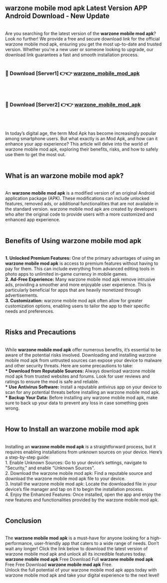 ## warzone mobile mod apk Latest Version APP Android Download - New Update
<br>
Are you searching for the latest version of the <strong>warzone mobile mod apk</strong>? Look no further! We provide a free and secure download link for the official warzone mobile mod apk, ensuring you get the most up-to-date and trusted version. Whether you're a new user or someone looking to upgrade, our download link guarantees a fast and smooth installation process.
<br>
<br>
<h3>🔴 Download [Server1] 👉👉 <a href="https://modyolo.store/warzone+mobile+mod+apk">warzone_mobile_mod_apk</a></h3><br>
<br>
<h3>🔴 Download [Server2] 👉👉 <a href="https://modyolo.store/warzone+mobile+mod+apk">warzone_mobile_mod_apk</a></h3><br>
<br>
<br>
In today’s digital age, the term Mod Apk has become increasingly popular among smartphone users. But what exactly is an Mod Apk, and how can it enhance your app experience? This article will delve into the world of warzone mobile mod apk, exploring their benefits, risks, and how to safely use them to get the most out.
<br>
<br>
<h2>What is an warzone mobile mod apk?</h2>
<br>
An <strong>warzone mobile mod apk</strong> is a modified version of an original Android application package (APK). These modifications can include unlocked features, removed ads, or additional functionalities that are not available in the standard version. warzone mobile mod apk are created by developers who alter the original code to provide users with a more customized and enhanced app experience.
<br>
<br>
<h2>Benefits of Using warzone mobile mod apk</h2>
<br>
<strong> 1. Unlocked Premium Features:</strong> One of the primary advantages of using an <strong>warzone mobile mod apk</strong> is access to premium features without having to pay for them. This can include everything from advanced editing tools in photo apps to unlimited in-game currency in mobile games.
<br>
<strong> 2. Ad-Free Experience:</strong> Many warzone mobile mod apk remove intrusive ads, providing a smoother and more enjoyable user experience. This is particularly beneficial for apps that are heavily monetized through advertisements.
<br>
<strong> 3. Customization:</strong> warzone mobile mod apk often allow for greater customization options, enabling users to tailor the app to their specific needs and preferences.
<br>
<br>
<h2>Risks and Precautions</h2>
<br>
While <strong>warzone mobile mod apk</strong> offer numerous benefits, it’s essential to be aware of the potential risks involved. Downloading and installing warzone mobile mod apk from untrusted sources can expose your device to malware and other security threats. Here are some precautions to take:
<br>
<strong> * Download from Reputable Sources:</strong> Always download warzone mobile mod apk from trusted websites and forums. Look for user reviews and ratings to ensure the mod is safe and reliable.
<br>
<strong> * Use Antivirus Software:</strong> Install a reputable antivirus app on your device to scan for any potential threats before installing an warzone mobile mod apk.
<br>
<strong> * Backup Your Data:</strong> Before installing any warzone mobile mod apk, make sure to back up your data to prevent any loss in case something goes wrong.
<br>
<br>
<h2>How to Install an warzone mobile mod apk</h2>
<br>
Installing an <strong>warzone mobile mod apk</strong> is a straightforward process, but it requires enabling installations from unknown sources on your device. Here’s a step-by-step guide:
<br>
 1. Enable Unknown Sources: Go to your device’s settings, navigate to "Security," and enable "Unknown Sources".
<br>
 2. Download the warzone mobile mod apk: Find a reputable source and download the warzone mobile mod apk file to your device.
<br>
 3. Install the warzone mobile mod apk: Locate the downloaded file in your device’s file manager and tap on it to begin the installation process.
<br>
 4. Enjoy the Enhanced Features: Once installed, open the app and enjoy the new features and functionalities provided by the warzone mobile mod apk.
<br>
<br>
<h2><strong>Conclusion</strong></h2>
<br>
The <strong>warzone mobile mod apk</strong> is a must-have for anyone looking for a high-performance, user-friendly app that caters to a wide range of needs. Don’t wait any longer! Click the link below to download the latest version of warzone mobile mod apk and unlock all its incredible features today.
<br>
<strong>warzone mobile mod apk</strong> Free Download Full <strong>warzone mobile mod apk</strong> Free Free Download <strong>warzone mobile mod apk</strong> Free.
<br>
Unlock the full potential of your warzone mobile mod apk apps today with warzone mobile mod apk and take your digital experience to the next level!